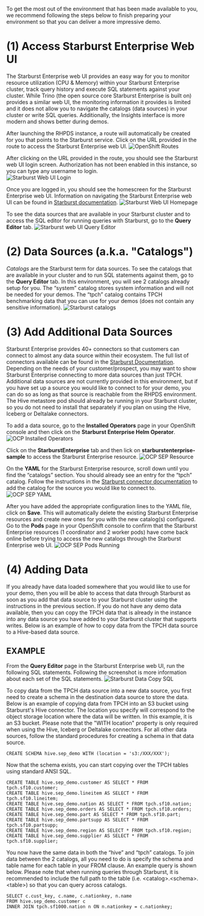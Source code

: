 To get the most out of the environment that has been made available to you, we recommend following the steps below to finish preparing your environment so that you can deliver a more impressive demo.

#
# (1) Access Starburst Enterprise Web UI

The Starburst Enterprise web UI provides an easy way for you to monitor resource utilization (CPU & Memory) within your Starburst Enterprise cluster, track query history and execute SQL statements against your cluster. While Trino (the open source core Starburst Enterprise is built on) provides a similar web UI, the monitoring information it provides is limited and it does not allow you to navigate the catalogs (data sources) in your cluster or write SQL queries. Additionally, the Insights interface is more modern and shows better during demos.


After launching the RHPDS instance, a route will automatically be created for you that points to the Starburst service.  Click on the URL provided in the route to access the Starburst Enterprise web UI.
![OpenShift Routes](../images/openshift_route.png)



After clicking on the URL provided in the route, you should see the Starburst web UI login screen.  Authorization has not been enabled in this instance, so you can type any username to login.  
![Starburst Web UI Login](../images/sep_webui_login.png)



Once you are logged in, you should see the homescreen for the Starburst Enterprise web UI.  Information on navigating the Starburst Enterprise web UI can be found in [Starburst documentation](https://docs.starburst.io/latest/overview/sep-ui.html).
![Starburst Web UI Homepage](../images/sep_webui.png)



To see the data sources that are available in your Starburst cluster and to access the SQL editor for running queries with Starburst, go to the **Query Editor** tab.
![Starburst web UI Query Editor](../images/sep_query_editor.png)

#
# (2) Data Sources (a.k.a. "Catalogs")

*Catalogs* are the Starburst term for data sources. To see the catalogs that are available in your cluster and to run SQL statements against them, go to the **Query Editor** tab.  In this environment, you will see 2 catalogs already setup for you.  The “system” catalog stores system information and will not be needed for your demos. The “tpch” catalog contains TPCH benchmarking data that you can use for your demos (does not contain any sensitive information).
![Starburst catalogs](../images/sep_catalogs.png)


#
# (3) Add Additional Data Sources
Starburst Enterprise provides 40+ connectors so that customers can connect to almost any data source within their ecosystem.  The full list of connectors available can be found in the [Starburst Documentation](https://docs.starburst.io/latest/connector.html).  Depending on the needs of your customer/prospect, you may want to show Starburst Enterprise connecting to more data sources than just TPCH.  Additional data sources are not currently provided in this environment, but if you have set up a source you would like to connect to for your demo, you can do so as long as that source is reachable from the RHPDS environment.  The Hive metastore pod should already be running in your Starburst cluster, so you do not need to install that separately if you plan on using the Hive, Iceberg or Deltalake connectors.


To add a data source, go to the **Installed Operators** page in your OpenShift console and then click on the **Starburst Enterprise Helm Operator**.
![OCP Installed Operators](../images/ocp_installed_operators.png)


Click on the **StarburstEnterprise** tab and then lick on **starburstenterprise-sample** to access the Starburst Enterprise resource.
![OCP SEP Resource](../images/ocp_sep_tab.png)


On the **YAML** for the Starburst Enterprise resource, scroll down until you find the “catalogs” section. You should already see an entry for the “tpch” catalog. Follow the instructions in the [Starburst connector documentation](https://docs.starburst.io/latest/connector.html) to add the catalog for the source you would like to connect to.
![OCP SEP YAML](../images/ocp_sep_yaml.png)


After you have added the appropriate configuration lines to the YAML file, click on **Save**. This will automatically delete the existing Starburst Enterprise resources and create new ones for you with the new catalog(s) configured. Go to the **Pods** page in your OpenShift console to confirm that the Starburst Enterprise resources (1 coordinator and 2 worker pods) have come back online before trying to access the new catalogs through the Starburst Enterprise web UI.
![OCP SEP Pods Running](../images/ocp_sep_pods_running.png)


#
# (4) Adding Data
If you already have data loaded somewhere that you would like to use for your demo, then you will be able to access that data through Starburst as soon as you add that data source to your Starburst cluster using the instructions in the previous section.  If you do not have any demo data available, then you can copy the TPCH data that is already in the instance into any data source you have added to your Starburst cluster that supports writes.  Below is an example of how to copy data from the TPCH data source to a Hive-based data source.


## EXAMPLE
From the **Query Editor** page in the Starburst Enterprise web UI, run the following SQL statements.  Following the screenshot is more information about each set of the SQL statements.
![Starburst Data Copy SQL](../images/sep_data_queries.png)


To copy data from the TPCH data source into a new data source, you first need to create a schema in the destination data source to store the data.  Below is an example of copying data from TPCH into an S3 bucket using Starburst's Hive connector.  The location you specify will correspond to the object storage location where the data will be written.  In this example, it is an S3 bucket.  Please note that the "WITH location" property is only required when using the Hive, Iceberg or Deltalake connectors.  For all other data sources, follow the standard procedures for creating a schema in that data source.
````
CREATE SCHEMA hive.sep_demo WITH (location = 's3:/XXX/XXX');
````


Now that the schema exists, you can start copying over the TPCH tables using standard ANSI SQL.
````
CREATE TABLE hive.sep_demo.customer AS SELECT * FROM tpch.sf10.customer;
CREATE TABLE hive.sep_demo.lineitem AS SELECT * FROM tpch.sf10.lineitem;
CREATE TABLE hive.sep_demo.nation AS SELECT * FROM tpch.sf10.nation;
CREATE TABLE hive.sep_demo.orders AS SELECT * FROM tpch.sf10.orders;
CREATE TABLE hive.sep_demo.part AS SELECT * FROM tpch.sf10.part;
CREATE TABLE hive.sep_demo.partsupp AS SELECT * FROM tpch.sf10.partsupp;
CREATE TABLE hive.sep_demo.region AS SELECT * FROM tpch.sf10.region;
CREATE TABLE hive.sep_demo.supplier AS SELECT * FROM tpch.sf10.supplier;
````


You now have the same data in both the “hive” and “tpch” catalogs. To join data between the 2 catalogs, all you need to do is specify the schema and table name for each table in your FROM clause. An example query is shown below.  Please note that when running queries through Starburst, it is recommended to include the full path to the table (i.e. \<catalog\>.\<schema\>.\<table\>) so that you can query across catalogs.
````
SELECT c.cust_key, c.name, c.nationkey, n.name
FROM hive.sep_demo.customer c
INNER JOIN tpch.sf1000.nation n ON n.nationkey = c.nationkey;
````


